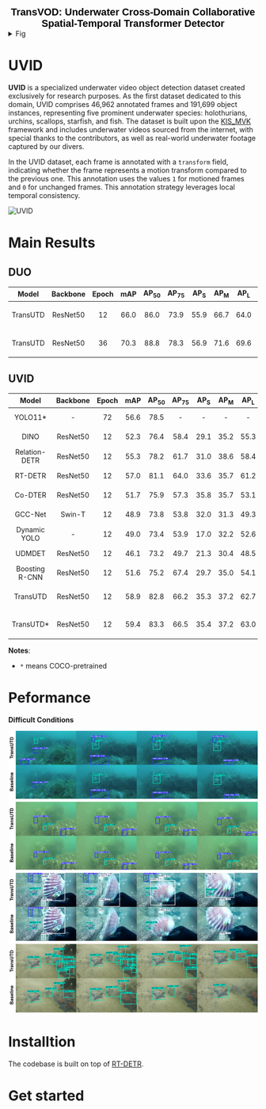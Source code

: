 <div style="text-align: center;">   <span style="font-family: 'Helvetica', serif; font-weight: bold; color: #000; font-size: 20px;">     TransVOD: Underwater Cross-Domain Collaborative Spatial-Temporal Transformer Detector   </span> </div>

<details>   <summary>Fig</summary>   <div style="display: flex; justify-content: space-between;">     <img src="fig1 path" alt="fig1" style="width: 48%;">     <img src="fig2 path" alt="fig2" style="width: 48%;">   </div> </details>

# UVID

**UVID** is a specialized underwater video object detection dataset created exclusively for research purposes. As the first dataset dedicated to this domain, UVID comprises 46,962 annotated frames and 191,699 object instances, representing five prominent underwater species: holothurians, urchins, scallops, starfish, and fish. The dataset is built upon the [KIS_MVK](https://github.com/quangtrungtruong/KIS_MVK) framework and includes underwater videos sourced from the internet, with special thanks to the contributors, as well as real-world underwater footage captured by our divers.

In the UVID dataset, each frame is annotated with a `transform` field, indicating whether the frame represents a motion transform compared to the previous one. This annotation uses the values `1` for motioned frames and `0` for unchanged frames. This annotation strategy leverages local temporal consistency.

![UVID](https://github.com/Anchor1566/TransUTD/blob/main/images/3_1.png "UVID")

# Main Results

## DUO

|  Model   | Backbone | Epoch | mAP  | AP<sub>50</sub> | AP<sub>75</sub> | AP<sub>S</sub> | AP<sub>M</sub> | AP<sub>L</sub> |                           Download                           |
| :------: | :------: | :---: | :--: | :-------------: | :-------------: | :------------: | :------------: | :------------: | :----------------------------------------------------------: |
| TransUTD | ResNet50 |  12   | 66.0 |      86.0       |      73.9       |      55.9      |      66.7      |      64.0      | [log](https://github.com/user-attachments/files/19787301/transutd.txt) / [config]() / [checkpoint]() |
| TransUTD | ResNet50 |  36   | 70.3 |      88.8       |      78.3       |      56.9      |      71.6      |      69.6      | [log](https://github.com/user-attachments/files/19787307/transutd-duo3x.txt) / [config]() / [checkpoint]() |

## UVID

|     Model      | Backbone | Epoch | mAP  | AP<sub>50</sub> | AP<sub>75</sub> | AP<sub>S</sub> | AP<sub>M</sub> | AP<sub>L</sub> | Download                                                     |
| :------------: | :------: | :---: | :--: | :-------------: | :-------------: | :------------: | :------------: | :------------: | ------------------------------------------------------------ |
|    YOLO11*     |    -     |  72   | 56.6 |      78.5       |        -        |       -        |       -        |       -        | [log](https://github.com/user-attachments/files/19787602/yolo11-1.csv) / [checkpoint]() |
|      DINO      | ResNet50 |  12   | 52.3 |      76.4       |      58.4       |      29.1      |      35.2      |      55.3      | [log](https://github.com/user-attachments/files/19787326/DINO-UVID.log) / [checkpoint]() |
| Relation-DETR  | ResNet50 |  12   | 55.3 |      78.2       |      61.7       |      31.0      |      38.6      |      58.4      | [log](https://github.com/user-attachments/files/19787327/relation_training_UVID.log) / [checkpoint]() |
|    RT-DETR     | ResNet50 |  12   | 57.0 |      81.1       |      64.0       |      33.6      |      35.7      |      61.2      | [log](https://github.com/user-attachments/files/19787326/DINO-UVID.log) / [checkpoint](https://github.com/user-attachments/files/19787370/RT-DETR.txt) |
|    Co-DTER     | ResNet50 |  12   | 51.7 |      75.9       |      57.3       |      35.8      |      35.7      |      53.1      | [log](https://github.com/user-attachments/files/19787323/Co-DETR1.log) / [checkpoint]() |
|    GCC-Net     |  Swin-T  |  12   | 48.9 |      73.8       |      53.8       |      32.0      |      31.3      |      49.3      | [log](https://github.com/user-attachments/files/19787336/GCC-Net.log) / [checkpoint]() |
|  Dynamic YOLO  |    -     |  12   | 49.0 |      73.4       |      53.9       |      17.0      |      32.2      |      52.6      | [log](https://github.com/user-attachments/files/19787335/dynamic-yolo.log) / [checkpoint]() |
|     UDMDET     | ResNet50 |  12   | 46.1 |      73.2       |      49.7       |      21.3      |      30.4      |      48.5      | [log](https://github.com/user-attachments/files/19787333/UMDET.log) / [checkpoint]() |
| Boosting R-CNN | ResNet50 |  12   | 51.6 |      75.2       |      67.4       |      29.7      |      35.0      |      54.1      | [log](https://github.com/user-attachments/files/19787321/Boosting-R-CNN.log) / [checkpoint]() |
|    TransUTD    | ResNet50 |  12   | 58.9 |      82.8       |      66.2       |      35.3      |      37.2      |      62.7      | [log](https://github.com/user-attachments/files/19787371/TranUTD.txt) / [config]() / [checkpoint]() |
|   TransUTD*    | ResNet50 |  12   | 59.4 |      83.3       |      66.5       |      35.4      |      37.2      |      63.0      | [log](https://github.com/user-attachments/files/19787372/TransUTD-pre.txt) / [config]() / [checkpoint]() |

**Notes**:

- `*` means COCO-pretrained

# Peformance

**Difficult Conditions**

![difficult](https://github.com/Anchor1566/TransUTD/blob/main/images/fig11.jpg "difficult")

# Installtion

The codebase is built on top of [RT-DETR](https://github.com/lyuwenyu/RT-DETR).

# Get started

